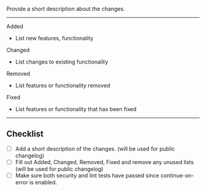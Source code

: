 Provide a short description about the changes.

---

Added

-   List new features, functionality

Changed

-   List changes to existing functionality

Removed

-   List features or functionality removed

Fixed

-   List features or functionality that has been fixed

---

## Checklist

-   [ ] Add a short description of the changes. (will be used for public changelog)
-   [ ] Fill out Added, Changed, Removed, Fixed and remove any unused lists (will be used for public changelog)
-   [ ] Make sure both security and lint tests have passed since continue-on-error is enabled.
